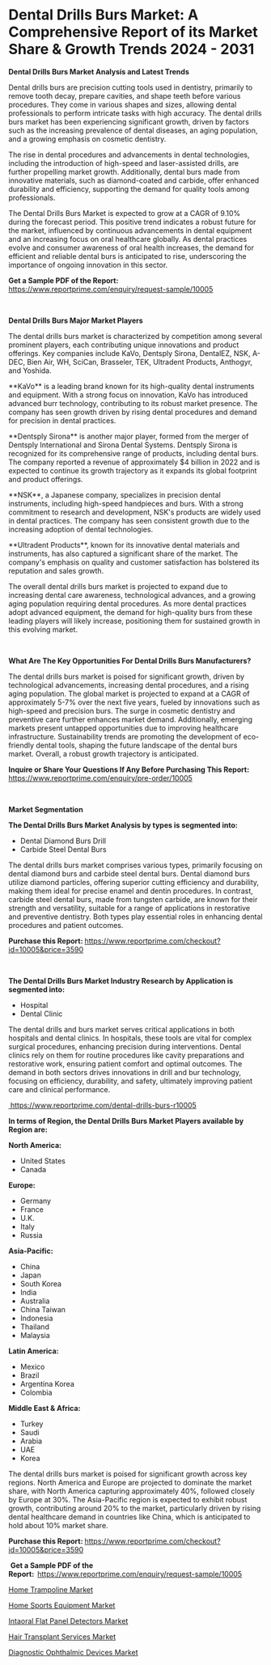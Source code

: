 <p><h1>Dental Drills Burs Market: A Comprehensive Report of its Market Share & Growth Trends 2024 - 2031</h1></p><p><strong>Dental Drills Burs Market Analysis and Latest Trends</strong></p>
<p><p>Dental drills burs are precision cutting tools used in dentistry, primarily to remove tooth decay, prepare cavities, and shape teeth before various procedures. They come in various shapes and sizes, allowing dental professionals to perform intricate tasks with high accuracy. The dental drills burs market has been experiencing significant growth, driven by factors such as the increasing prevalence of dental diseases, an aging population, and a growing emphasis on cosmetic dentistry.</p><p>The rise in dental procedures and advancements in dental technologies, including the introduction of high-speed and laser-assisted drills, are further propelling market growth. Additionally, dental burs made from innovative materials, such as diamond-coated and carbide, offer enhanced durability and efficiency, supporting the demand for quality tools among professionals.</p><p>The Dental Drills Burs Market is expected to grow at a CAGR of 9.10% during the forecast period. This positive trend indicates a robust future for the market, influenced by continuous advancements in dental equipment and an increasing focus on oral healthcare globally. As dental practices evolve and consumer awareness of oral health increases, the demand for efficient and reliable dental burs is anticipated to rise, underscoring the importance of ongoing innovation in this sector.</p></p>
<p><strong>Get a Sample PDF of the Report:&nbsp;</strong> <a href="https://www.reportprime.com/enquiry/request-sample/10005?utm_campaign=4&utm_medium=2&utm_source=Github&utm_content=ia&utm_term=16112024&utm_id=dental-drills-burs">https://www.reportprime.com/enquiry/request-sample/10005</a></p>
<p>&nbsp;</p>
<p><strong>Dental Drills Burs Major Market Players</strong></p>
<p><p>The dental drills burs market is characterized by competition among several prominent players, each contributing unique innovations and product offerings. Key companies include KaVo, Dentsply Sirona, DentalEZ, NSK, A-DEC, Bien Air, WH, SciCan, Brasseler, TEK, Ultradent Products, Anthogyr, and Yoshida.</p><p>**KaVo** is a leading brand known for its high-quality dental instruments and equipment. With a strong focus on innovation, KaVo has introduced advanced burr technology, contributing to its robust market presence. The company has seen growth driven by rising dental procedures and demand for precision in dental practices.</p><p>**Dentsply Sirona** is another major player, formed from the merger of Dentsply International and Sirona Dental Systems. Dentsply Sirona is recognized for its comprehensive range of products, including dental burs. The company reported a revenue of approximately $4 billion in 2022 and is expected to continue its growth trajectory as it expands its global footprint and product offerings.</p><p>**NSK**, a Japanese company, specializes in precision dental instruments, including high-speed handpieces and burs. With a strong commitment to research and development, NSK's products are widely used in dental practices. The company has seen consistent growth due to the increasing adoption of dental technologies.</p><p>**Ultradent Products**, known for its innovative dental materials and instruments, has also captured a significant share of the market. The company's emphasis on quality and customer satisfaction has bolstered its reputation and sales growth.</p><p>The overall dental drills burs market is projected to expand due to increasing dental care awareness, technological advances, and a growing aging population requiring dental procedures. As more dental practices adopt advanced equipment, the demand for high-quality burs from these leading players will likely increase, positioning them for sustained growth in this evolving market.</p></p>
<p>&nbsp;</p>
<p><strong>What Are The Key Opportunities For Dental Drills Burs Manufacturers?</strong></p>
<p><p>The dental drills burs market is poised for significant growth, driven by technological advancements, increasing dental procedures, and a rising aging population. The global market is projected to expand at a CAGR of approximately 5-7% over the next five years, fueled by innovations such as high-speed and precision burs. The surge in cosmetic dentistry and preventive care further enhances market demand. Additionally, emerging markets present untapped opportunities due to improving healthcare infrastructure. Sustainability trends are promoting the development of eco-friendly dental tools, shaping the future landscape of the dental burs market. Overall, a robust growth trajectory is anticipated.</p></p>
<p><strong>Inquire or Share Your Questions If Any Before Purchasing This Report:</strong> <a href="https://www.reportprime.com/enquiry/pre-order/10005?utm_campaign=4&utm_medium=2&utm_source=Github&utm_content=ia&utm_term=16112024&utm_id=dental-drills-burs">https://www.reportprime.com/enquiry/pre-order/10005</a></p>
<p>&nbsp;</p>
<p><strong>Market Segmentation</strong></p>
<p><strong>The Dental Drills Burs Market Analysis by types is segmented into:</strong></p>
<p><ul><li>Dental Diamond Burs Drill</li><li>Carbide Steel Dental Burs</li></ul></p>
<p><p>The dental drills burs market comprises various types, primarily focusing on dental diamond burs and carbide steel dental burs. Dental diamond burs utilize diamond particles, offering superior cutting efficiency and durability, making them ideal for precise enamel and dentin procedures. In contrast, carbide steel dental burs, made from tungsten carbide, are known for their strength and versatility, suitable for a range of applications in restorative and preventive dentistry. Both types play essential roles in enhancing dental procedures and patient outcomes.</p></p>
<p><strong>Purchase this Report:&nbsp;</strong><a href="https://www.reportprime.com/checkout?id=10005&price=3590&utm_campaign=4&utm_medium=2&utm_source=Github&utm_content=ia&utm_term=16112024&utm_id=dental-drills-burs">https://www.reportprime.com/checkout?id=10005&price=3590</a></p>
<p>&nbsp;</p>
<p><strong>The Dental Drills Burs Market Industry Research by Application is segmented into:</strong></p>
<p><ul><li>Hospital</li><li>Dental Clinic</li></ul></p>
<p><p>The dental drills and burs market serves critical applications in both hospitals and dental clinics. In hospitals, these tools are vital for complex surgical procedures, enhancing precision during interventions. Dental clinics rely on them for routine procedures like cavity preparations and restorative work, ensuring patient comfort and optimal outcomes. The demand in both sectors drives innovations in drill and bur technology, focusing on efficiency, durability, and safety, ultimately improving patient care and clinical performance.</p></p>
<p><a href="https://www.reportprime.com/dental-drills-burs-r10005?utm_campaign=4&utm_medium=2&utm_source=Github&utm_content=ia&utm_term=16112024&utm_id=dental-drills-burs">&nbsp;https://www.reportprime.com/dental-drills-burs-r10005</a></p>
<p><strong>In terms of Region, the Dental Drills Burs Market Players available by Region are:</strong></p>
<p>
    <p> <strong> North America: </strong>
        <ul>
            <li>United States</li>
            <li>Canada</li>
        </ul>
        </p> 
    <p> <strong> Europe: </strong>
        <ul>
            <li>Germany</li>
            <li>France</li>
            <li>U.K.</li>
            <li>Italy</li>
            <li>Russia</li>
        </ul>
        </p> 
    <p> <strong> Asia-Pacific: </strong>
        <ul>
            <li>China</li>
            <li>Japan</li>
            <li>South Korea</li>
            <li>India</li>
            <li>Australia</li>
            <li>China Taiwan</li>
            <li>Indonesia</li>
            <li>Thailand</li>
            <li>Malaysia</li>
        </ul>
        </p> 
    <p> <strong> Latin America: </strong>
        <ul>
            <li>Mexico</li>
            <li>Brazil</li>
            <li>Argentina Korea</li>
            <li>Colombia</li>
        </ul>
        </p> 
    <p> <strong> Middle East & Africa: </strong>
        <ul>
            <li>Turkey</li>
            <li>Saudi</li>
            <li>Arabia</li>
            <li>UAE</li>
            <li>Korea</li>
        </ul>
    </p>
    </p>
<p><p>The dental drills burs market is poised for significant growth across key regions. North America and Europe are projected to dominate the market share, with North America capturing approximately 40%, followed closely by Europe at 30%. The Asia-Pacific region is expected to exhibit robust growth, contributing around 20% to the market, particularly driven by rising dental healthcare demand in countries like China, which is anticipated to hold about 10% market share.</p></p>
<p><strong>Purchase this Report: </strong><a href="https://www.reportprime.com/checkout?id=10005&price=3590&utm_campaign=4&utm_medium=2&utm_source=Github&utm_content=ia&utm_term=16112024&utm_id=dental-drills-burs">https://www.reportprime.com/checkout?id=10005&price=3590</a></p>
<p>&nbsp;<strong>Get a Sample PDF of the Report:&nbsp;&nbsp;</strong><a href="https://www.reportprime.com/enquiry/request-sample/10005?utm_campaign=4&utm_medium=2&utm_source=Github&utm_content=ia&utm_term=16112024&utm_id=dental-drills-burs">https://www.reportprime.com/enquiry/request-sample/10005</a></p>
<p><strong></strong></p>
<p><p><a href="https://www.linkedin.com/pulse/home-trampoline-market-size-share-trends-analysis-report-end-use-p9suc?utm_campaign=4&utm_medium=2&utm_source=Github&utm_content=ia&utm_term=16112024&utm_id=dental-drills-burs">Home Trampoline Market</a></p><p><a href="https://www.linkedin.com/pulse/future-innovation-global-home-sports-equipment-market-growth-opportunities-ktdgc?utm_campaign=4&utm_medium=2&utm_source=Github&utm_content=ia&utm_term=16112024&utm_id=dental-drills-burs">Home Sports Equipment Market</a></p><p><a href="https://github.com/Rekhakhatun65/Market-Research-Report-List-1/blob/main/intaoral-flat-panel-detectors-market.md?utm_campaign=4&utm_medium=2&utm_source=Github&utm_content=ia&utm_term=16112024&utm_id=dental-drills-burs">Intaoral Flat Panel Detectors Market</a></p><p><a href="https://issuu.com/reportprime-2/docs/hair-transplant-services-market-siz_edc7a5d57136b7?utm_campaign=4&utm_medium=2&utm_source=Github&utm_content=ia&utm_term=16112024&utm_id=dental-drills-burs">Hair Transplant Services Market</a></p><p><a href="https://github.com/FosterFahey91/Market-Research-Report-List-1/blob/main/diagnostic-ophthalmic-devices-market.md?utm_campaign=4&utm_medium=2&utm_source=Github&utm_content=ia&utm_term=16112024&utm_id=dental-drills-burs">Diagnostic Ophthalmic Devices Market</a></p></p>